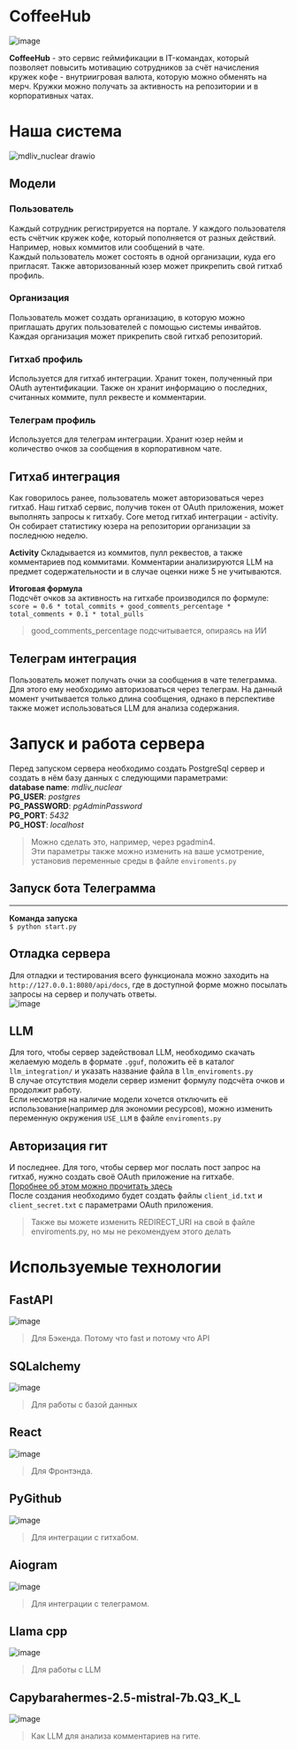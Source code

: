 # CoffeeHub
![image](https://github.com/user-attachments/assets/bd09d73f-5151-4362-82ad-d14af97d3d2f)

**CoffeeHub** - это сервис геймификации в IT-командах, который позволяет повысить мотивацию сотрудников за счёт начисления кружек кофе - внутриигровая валюта, которую можно обменять на мерч. 
Кружки можно получать за активность на репозитории и в корпоративных чатах.

# Наша система  

 ![mdliv_nuclear drawio](https://github.com/user-attachments/assets/9f6638eb-6a62-4506-98c1-c5d26b6dcb1a)

## Модели

### Пользователь
Каждый сотрудник регистрируется на портале. У каждого пользователя есть счётчик кружек кофе, который пополняется от разных действий. Например, новых коммитов или сообщений в чате.  
Каждый пользователь может состоять в одной организации, куда его пригласят. Также авторизованный юзер может прикрепить свой гитхаб профиль.  

### Организация  
Пользователь может создать организацию, в которую можно приглашать других пользователей с помощью системы инвайтов. Каждая организация может прикрепить свой гитхаб репозиторий.  

### Гитхаб профиль  
Используется для гитхаб интеграции. Хранит токен, полученный при OAuth аутентификации. Также он хранит информацию о последних, считанных коммите, пулл реквесте и комментарии.  

### Телеграм профиль  
Используется для телеграм интеграции. Хранит юзер нейм и количество очков за сообщения в корпоративном чате.  

## Гитхаб интеграция  
Как говорилось ранее, пользователь может авторизоваться через гитхаб. Наш гитхаб сервис, получив токен от OAuth приложения, может выполнять запросы к гитхабу. 
Core метод гитхаб интеграции - activity. Он собирает статистику юзера на репозитории организации за последнюю неделю.

**Activity** 
Складывается из коммитов, пулл реквестов, а также комментариев под коммитами. Комментарии анализируются LLM на предмет содержательности и в случае оценки ниже 5 не учитываются.  

**Итоговая формула**  
Подсчёт очков за активность на гитхабе производился по формуле:  
```score = 0.6 * total_commits + good_comments_percentage * total_comments + 0.1 * total_pulls```  

> good_comments_percentage подсчитывается, опираясь на ИИ

## Телеграм интеграция  
Пользователь может получать очки за сообщения в чате телеграмма. Для этого ему необходимо авторизоваться через телеграм. 
На данный момент учитывается только длина сообщения, однако в перспективе также может использоваться LLM для анализа содержания.  

# Запуск и работа сервера  

Перед запуском сервера необходимо создать PostgreSql сервер и создать в нём базу данных с следующими параметрами:  
**database name**: *mdliv_nuclear*  
**PG_USER**: *postgres*  
**PG_PASSWORD**: *pgAdminPassword*  
**PG_PORT**: *5432*  
**PG_HOST**: *localhost*  
> Можно сделать это, например, через pgadmin4.  
> Эти параметры также можно изменить на ваше усмотрение, установив переменные среды в файле ```enviroments.py```

## Запуск бота  Телеграмма
--------------

**Команда запуска**   
```$ python start.py```  

## Отладка сервера  
Для отладки и тестирования всего функционала можно заходить на ```http://127.0.0.1:8080/api/docs```, где в доступной форме можно посылать запросы на сервер и получать ответы.  
![image](https://github.com/user-attachments/assets/ce4251ca-f1b7-4c4e-a760-93f9f13dae6f)

## LLM  
Для того, чтобы сервер задействовал LLM, необходимо скачать желаемую модель в формате ```.gguf```, положить её в каталог ```llm_integration/``` и указать название файла в ```llm_enviroments.py```  
В случае отсутствия модели сервер изменит формулу подсчёта очков и продолжит работу.  
Если несмотря на наличие модели хочется отключить её использование(например для экономии ресурсов), можно изменить переменную окружения ```USE_LLM``` в файле ```enviroments.py```  

## Авторизация гит  
И последнее. Для того, чтобы сервер мог послать пост запрос на гитхаб, нужно создать своё OAuth приложение на гитхабе.  
[Поробнее об этом можно прочитать здесь](https://docs.github.com/en/apps/oauth-apps/building-oauth-apps/creating-an-oauth-app)  
После создания необходимо будет создать файлы ```client_id.txt``` и ```client_secret.txt``` с параметрами OAuth приложения.  
> Также вы можете изменить REDIRECT_URI на свой в файле enviroments.py, но мы не рекомендуем этого делать  


# Используемые технологии  
## FastAPI  
![image](https://github.com/user-attachments/assets/3cd2fa03-d28b-41fb-9e73-b59b5cb25401)  
> Для Бэкенда.
> Потому что fast и потому что API
## SQLalchemy  
![image](https://github.com/user-attachments/assets/8ed7b10a-dfaf-4db5-87ed-b2a2049112e7)  
> Для работы с базой данных  

## React  
![image](https://github.com/user-attachments/assets/2e16e0a0-96fe-4a88-95dd-794d6a65679d)  
> Для Фронтэнда.
## PyGithub  
![image](https://github.com/user-attachments/assets/a464b233-3d71-4f88-baa4-b847acc3a142)  
> Для интеграции с гитхабом.  
## Aiogram  
![image](https://github.com/user-attachments/assets/d3a1c528-3449-426f-a3aa-9b28021cb17d)  
> Для интеграции с телеграмом.
## Llama cpp  
![image](https://github.com/user-attachments/assets/a7de8ff9-b0b0-4d32-80e1-7400f2a4bba9)  
> Для работы с LLM  

## Capybarahermes-2.5-mistral-7b.Q3_K_L  
![image](https://github.com/user-attachments/assets/5824f85f-4a4c-42f0-9523-56dd1531027c)
> Как LLM для анализа комментариев на гите.  
